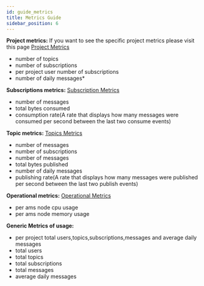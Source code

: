 ```yaml
---
id: guide_metrics
title: Metrics Guide
sidebar_position: 6
---
```


**Project metrics:**  If you want to see the specific project metrics please visit this page [Project Metrics](api_advanced/api_projects.md#get-project-metrics)
 - number of topics
 - number of subscriptions
 - per project user number of subscriptions
 - number of daily messages*

**Subscriptions metrics:** [Subscription Metrics](api_advanced/api_subs.md#get-subscription-metrics)
 - number of messages
 - total bytes consumed 
 - consumption rate(A rate that displays how many messages were consumed per second between the last two consume events)

**Topic metrics:** [Topics Metrics](api_advanced/api_topics.md#get-topic-metrics)
 - number of messages
 - number of subscriptions
 - number of messages
 - total bytes published
 - number of daily messages
 - publishing rate(A rate that displays how many messages were published per second between the last two publish events)

**Operational metrics:** [Operational Metrics](api_advanced/api_metrics.md)
 - per ams node cpu usage
 - per ams node memory usage

**Generic Metrics of usage:** 
 - per project total users,topics,subscriptions,messages and average daily messages
 - total users 
 - total topics 
 - total subscriptions 
 - total messages 
 - average daily messages 
